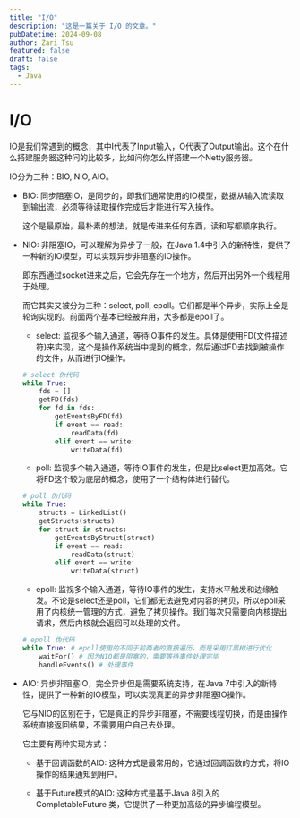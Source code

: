 ```yaml
---
title: "I/O"
description: "这是一篇关于 I/O 的文章。"
pubDatetime: 2024-09-08
author: Zari Tsu
featured: false
draft: false
tags:
  - Java
---
```


# I/O

IO是我们常遇到的概念，其中I代表了Input输入，O代表了Output输出。这个在什么搭建服务器这种问的比较多，比如问你怎么样搭建一个Netty服务器。

IO分为三种：BIO, NIO, AIO。

* BIO: 同步阻塞IO，是同步的，即我们通常使用的IO模型，数据从输入流读取到输出流，必须等待读取操作完成后才能进行写入操作。

    这个是最原始，最朴素的想法，就是传进来任何东西，读和写都顺序执行。

* NIO: 非阻塞IO，可以理解为异步了一般，在Java 1.4中引入的新特性，提供了一种新的IO模型，可以实现异步非阻塞的IO操作。

    即东西通过socket进来之后，它会先存在一个地方，然后开出另外一个线程用于处理。

    而它其实又被分为三种：select, poll, epoll。它们都是半个异步，实际上全是轮询实现的。前面两个基本已经被弃用，大多都是epoll了。

    * select: 监视多个输入通道，等待IO事件的发生。具体是使用FD(文件描述符)来实现，这个是操作系统当中提到的概念，然后通过FD去找到被操作的文件，从而进行IO操作。
    
    ```python
    # select 伪代码
    while True:
        fds = []
        getFD(fds)
        for fd in fds:
            getEventsByFD(fd)
            if event == read:
                readData(fd)
            elif event == write:
                writeData(fd)
    ```

    * poll: 监视多个输入通道，等待IO事件的发生，但是比select更加高效。它将FD这个较为底层的概念，使用了一个结构体进行替代。

    ```python
    # poll 伪代码
    while True:
        structs = LinkedList()
        getStructs(structs)
        for struct in structs:
            getEventsByStruct(struct)
            if event == read:
                readData(struct)
            elif event == write:
                writeData(struct)
    ```

    * epoll: 监视多个输入通道，等待IO事件的发生，支持水平触发和边缘触发。不论是select还是poll，它们都无法避免对内容的拷贝，所以epoll采用了内核统一管理的方式，避免了拷贝操作。我们每次只需要向内核提出请求，然后内核就会返回可以处理的文件。

    ```python
    # epoll 伪代码
    while True: # epoll使用的不同于前两者的直接遍历，而是采用红黑树进行优化
        waitFor() # 因为NIO都是阻塞的，需要等待事件处理完毕
        handleEvents() # 处理事件
    ```

* AIO: 异步非阻塞IO，完全异步但是需要系统支持，在Java 7中引入的新特性，提供了一种新的IO模型，可以实现真正的异步非阻塞IO操作。

    它与NIO的区别在于，它是真正的异步非阻塞，不需要线程切换，而是由操作系统直接返回结果，不需要用户自己去处理。

    它主要有两种实现方式：

    * 基于回调函数的AIO: 这种方式是最常用的，它通过回调函数的方式，将IO操作的结果通知到用户。

    * 基于Future模式的AIO: 这种方式是基于Java 8引入的 CompletableFuture 类，它提供了一种更加高级的异步编程模型。

